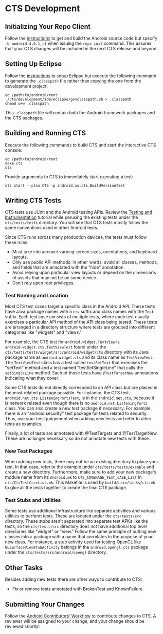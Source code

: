<!--
   Copyright 2010 The Android Open Source Project 

   Licensed under the Apache License, Version 2.0 (the "License"); 
   you may not use this file except in compliance with the License.
   You may obtain a copy of the License at

       http://www.apache.org/licenses/LICENSE-2.0

   Unless required by applicable law or agreed to in writing, software
   distributed under the License is distributed on an "AS IS" BASIS,
   WITHOUT WARRANTIES OR CONDITIONS OF ANY KIND, either express or implied.
   See the License for the specific language governing permissions and
   limitations under the License.
-->

# CTS Development #

## Initializing Your Repo Client ##

Follow the [instructions](/source/downloading.html)
to get and build the Android source code but specify `-b android-4.0.1_r1`
when issuing the `repo init` command. This assures that your CTS
changes will be included in the next CTS release and beyond.

## Setting Up Eclipse ##

Follow the [instructions](/source/using-eclipse.html)
to setup Eclipse but execute the following command to generate the
`.classpath` file rather than copying the one from the development
project:

    cd /path/to/android/root
    ./cts/development/ide/eclipse/genclasspath.sh > .classpath
    chmod u+w .classpath

This `.classpath` file will contain both the Android framework
packages and the CTS packages.

## Building and Running CTS ##

Execute the following commands to build CTS and start the interactive
CTS console:

    cd /path/to/android/root
    make cts
    cts

Provide arguments to CTS to immediately start executing a test:

    cts start --plan CTS -p android.os.cts.BuildVersionTest

## Writing CTS Tests ##

CTS tests use JUnit and the Android testing APIs. Review the 
[Testing and Instrumentation](http://d.android.com/guide/topics/testing/testing_android.html) 
tutorial while perusing the existing tests under the
`cts/tests/tests` directory. You will see that CTS tests mostly follow the same
conventions used in other Android tests.

Since CTS runs across many production devices, the tests must follow
these rules:

- Must take into account varying screen sizes, orientations, and keyboard layouts.
- Only use public API methods. In other words, avoid all classes, methods, and fields that are annotated with the "hide" annotation.
- Avoid relying upon particular view layouts or depend on the dimensions of assets that may not be on some device.
- Don't rely upon root privileges.

### Test Naming and Location ###

Most CTS test cases target a specific class in the Android API. These tests
have Java package names with a `cts` suffix and class
names with the `Test` suffix. Each test case consists of
multiple tests, where each test usually exercises a particular API method of
the API class being tested. These tests are arranged in a directory structure
where tests are grouped into different categories like "widgets" and "views."

For example, the CTS test for `android.widget.TextView` is
`android.widget.cts.TextViewTest` found under the
`cts/tests/tests/widget/src/android/widget/cts` directory with its
Java package name as `android.widget.cts` and its class name as
`TextViewTest`. The `TextViewTest` class has a test called `testSetText`
that exercises the "setText" method and a test named "testSetSingleLine" that
calls the `setSingleLine` method. Each of those tests have `@TestTargetNew`
annotations indicating what they cover.

Some CTS tests do not directly correspond to an API class but are placed in
the most related package possible. For instance, the CTS test,
`android.net.cts.ListeningPortsTest`, is in the `android.net.cts`, because it
is network related even though there is no `android.net.ListeningPorts` class.
You can also create a new test package if necessary. For example, there is an
"android.security" test package for tests related to security. Thus, use your
best judgement when adding new tests and refer to other tests as examples.

Finally, a lot of tests are annotated with @TestTargets and @TestTargetNew.
These are no longer necessary so do not annotate new tests with these.

### New Test Packages ###

When adding new tests, there may not be an existing directory to place your
test. In that case, refer to the example under `cts/tests/tests/example` and
create a new directory. Furthermore, make sure to add your new package's
module name from its `Android.mk` to `CTS_COVERAGE_TEST_CASE_LIST` in
`cts/CtsTestCaseList.mk`. This Makefile is used by `build/core/tasks/cts.mk`
to glue all the tests together to create the final CTS package.

### Test Stubs and Utilities ###

Some tests use additional infrastructure like separate activities
and various utilities to perform tests. These are located under the
`cts/tests/src` directory. These stubs aren't separated into separate test
APKs like the tests, so the `cts/tests/src` directory does not have additional
top level directories like "widget" or "view." Follow the same principle of
putting new classes into a package with a name that correlates to the purpose
of your new class. For instance, a stub activity used for testing OpenGL like
`GLSurfaceViewStubActivity` belongs in the `android.opengl.cts` package under
the `cts/tests/src/android/opengl` directory.

## Other Tasks ##

Besides adding new tests there are other ways to contribute to CTS:

- Fix or remove tests annotated with BrokenTest and KnownFailure.

## Submitting Your Changes ##

Follow the [Android Contributors' Workflow](/source/submit-patches.html)
to contribute changes to CTS. A reviewer
will be assigned to your change, and your change should be reviewed shortly!

